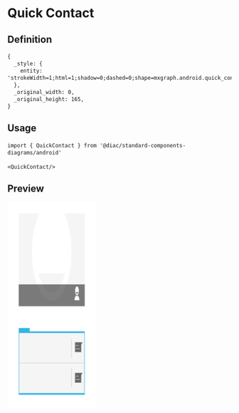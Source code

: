 # Quick Contact

## Definition

```
{
  _style: { 
    entity: 'strokeWidth=1;html=1;shadow=0;dashed=0;shape=mxgraph.android.quick_contact;sketch=0;',
  },
  _original_width: 0,
  _original_height: 165,
}
```

## Usage

```
import { QuickContact } from '@diac/standard-components-diagrams/android'

<QuickContact/>
```

## Preview

<img src="./quick-contact.png" width="200"/>
